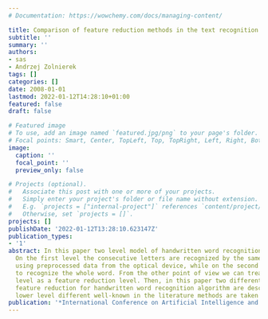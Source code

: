 ```yaml
---
# Documentation: https://wowchemy.com/docs/managing-content/

title: Comparison of feature reduction methods in the text recognition task
subtitle: ''
summary: ''
authors:
- sas
- Andrzej Zolnierek
tags: []
categories: []
date: 2008-01-01
lastmod: 2022-01-12T14:28:10+01:00
featured: false
draft: false

# Featured image
# To use, add an image named `featured.jpg/png` to your page's folder.
# Focal points: Smart, Center, TopLeft, Top, TopRight, Left, Right, BottomLeft, Bottom, BottomRight.
image:
  caption: ''
  focal_point: ''
  preview_only: false

# Projects (optional).
#   Associate this post with one or more of your projects.
#   Simply enter your project's folder or file name without extension.
#   E.g. `projects = ["internal-project"]` references `content/project/deep-learning/index.md`.
#   Otherwise, set `projects = []`.
projects: []
publishDate: '2022-01-12T13:28:10.623147Z'
publication_types:
- '1'
abstract: In this paper two level model of handwritten word recognition is considered.
  On the first level the consecutive letters are recognized by the same classifier
  using preprocessed data from the optical device, while on the second level we try
  to recognize the whole word. From the other point of view we can treat the first
  level as a feature reduction level. Then, in this paper two different methods of
  feature reduction for handwritten word recognition algorithm are described. On the
  lower level different well-known in the literature methods are taken into
publication: '*International Conference on Artificial Intelligence and Soft Computing*'
---
```

